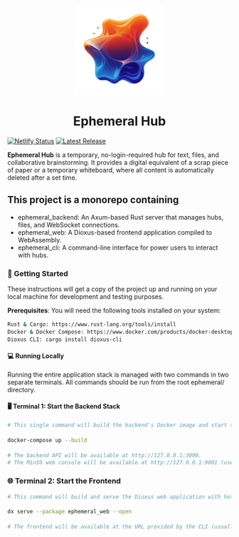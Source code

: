 <p align="center">
  <img src="ephemeral_web/assets/logo.png" alt="ephemeral hub" width="200">
</p>

<h1 align="center">
  Ephemeral Hub
</h1>

[![Netlify Status](https://api.netlify.com/api/v1/badges/ed0b5f52-0792-4dc4-b33b-780bc3d1f1a1/deploy-status)](https://app.netlify.com/projects/ephemeral-hub/deploys) [![Latest Release](https://img.shields.io/github/v/release/seahorse-byte/ephemeral_hub)](https://github.com/seahorse-byte/ephemeral_hub/releases/latest)

**Ephemeral Hub** is a temporary, no-login-required hub for text, files, and collaborative brainstorming. It provides a digital equivalent of a scrap piece of paper or a temporary whiteboard, where all content is automatically deleted after a set time.

## This project is a monorepo containing

- ephemeral_backend: An Axum-based Rust server that manages hubs, files, and WebSocket connections.
- ephemeral_web: A Dioxus-based frontend application compiled to WebAssembly.
- ephemeral_cli: A command-line interface for power users to interact with hubs.

### 🚀 Getting Started

These instructions will get a copy of the project up and running on your local machine for development and testing purposes.

**Prerequisites**: You will need the following tools installed on your system:

```bash
Rust & Cargo: https://www.rust-lang.org/tools/install
Docker & Docker Compose: https://www.docker.com/products/docker-desktop/
Dioxus CLI: cargo install dioxus-cli
```

#### 💻 Running Locally

Running the entire application stack is managed with two commands in two separate terminals. All commands should be run from the root ephemeral/ directory.

#### 🖥️ Terminal 1: Start the Backend Stack

```bash
# This single command will build the backend's Docker image and start the backend server, a Redis database, and a MinIO S3-compatible file store.

docker-compose up --build

# The backend API will be available at http://127.0.0.1:3000.
# The MinIO web console will be available at http://127.0.0.1:9001 (user: minioadmin, pass: minioadmin).
```

### 🌐 Terminal 2: Start the Frontend

```bash
# This command will build and serve the Dioxus web application with hot-reloading.

dx serve --package ephemeral_web --open

# The frontend will be available at the URL provided by the CLI (usually http://127.0.0.1:8080).
```
